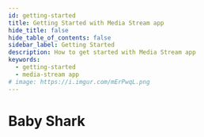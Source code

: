 ```yaml
---
id: getting-started
title: Getting Started with Media Stream app
hide_title: false
hide_table_of_contents: false
sidebar_label: Getting Started
description: How to get started with Media Stream app
keywords:
  - getting-started
  - media-stream app
# image: https://i.imgur.com/mErPwqL.png
---
```


# Baby Shark

